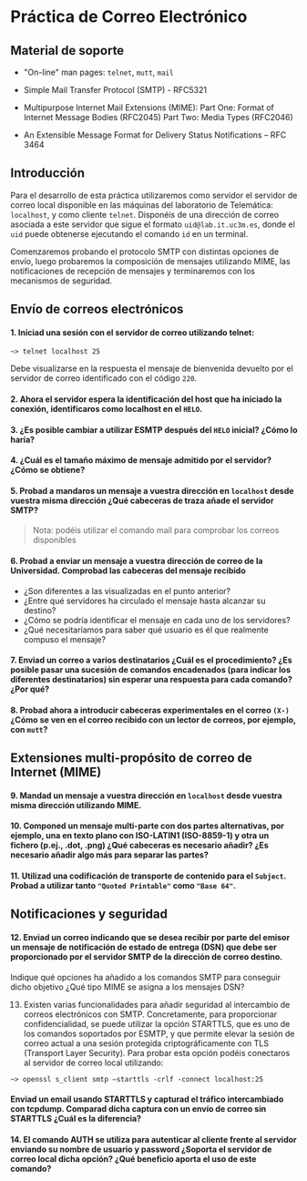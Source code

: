 # Práctica de Correo Electrónico

## Material de soporte

* "On-line" man pages: `telnet`,  `mutt`, `mail`

* Simple Mail Transfer Protocol (SMTP) - RFC5321

* Multipurpose Internet Mail Extensions (MIME):  Part One: Format of Internet Message Bodies (RFC2045)
                    						     Part Two: Media Types (RFC2046)

* An Extensible Message Format for Delivery Status Notifications – RFC 3464

## Introducción 
Para el desarrollo de esta práctica utilizaremos como servidor el servidor de correo local disponible en las máquinas del laboratorio de Telemática: `localhost`, 
y como cliente `telnet`. Disponéis de una dirección de correo asociada a este servidor que sigue el formato `uid@lab.it.uc3m.es`, donde el `uid` puede obtenerse
ejecutando el comando `id` en un terminal.

Comenzaremos probando el protocolo SMTP con distintas opciones de envío, luego probaremos la composición de mensajes utilizando MIME, las notificaciones de recepción de mensajes y terminaremos con los mecanismos de seguridad. 

## Envío de correos electrónicos

#### 1.	Iniciad una sesión con el servidor de correo utilizando telnet:
```
~> telnet localhost 25
```

Debe visualizarse en la respuesta el mensaje de bienvenida devuelto por el servidor de correo identificado con el código `220`.

#### 2.	Ahora el servidor espera la identificación del host que ha iniciado la conexión, identificaros como localhost en el `HELO`.

#### 3.	¿Es posible cambiar a utilizar ESMTP después del `HELO` inicial? ¿Cómo lo haría?

#### 4.	¿Cuál es el tamaño máximo de mensaje admitido por el servidor? ¿Cómo se obtiene?

#### 5.	Probad a mandaros un mensaje a vuestra dirección en `localhost` desde vuestra misma dirección  ¿Qué  cabeceras de traza añade el servidor SMTP?

> Nota: podéis utilizar el comando mail para comprobar los correos disponibles

#### 6.	Probad a enviar un mensaje a vuestra dirección de correo de la Universidad.  Comprobad las cabeceras del mensaje recibido 
*  ¿Son diferentes a las visualizadas en el punto anterior?
*  ¿Entre qué servidores ha circulado el mensaje hasta alcanzar su destino?
*  ¿Cómo se podría identificar el mensaje en cada uno de los servidores? 
*  ¿Qué necesitaríamos para saber qué usuario es él que realmente compuso el mensaje?
  
#### 7.	Enviad un correo a varios destinatarios ¿Cuál es el procedimiento? ¿Es posible pasar una sucesión de comandos encadenados (para indicar los diferentes destinatarios) sin esperar una respuesta para cada comando? ¿Por qué? 

#### 8.	Probad ahora a introducir cabeceras experimentales en el correo `(X-)` ¿Cómo se ven en el correo recibido con un lector de correos, por ejemplo, con `mutt`?

## Extensiones multi-propósito de correo de Internet (MIME)

#### 9.	Mandad un mensaje a vuestra dirección en `localhost` desde vuestra misma dirección utilizando MIME.

#### 10.	Componed un mensaje multi-parte con dos partes alternativas, por ejemplo, una en texto plano con ISO-LATIN1 (ISO-8859-1) y otra un fichero (p.ej., .dot, .png)  ¿Qué cabeceras es necesario añadir? ¿Es necesario añadir algo más para separar las partes?

#### 11.	Utilizad una codificación de transporte de contenido para el `Subject`. Probad a utilizar tanto `"Quoted Printable"` como `"Base 64"`.

## Notificaciones y seguridad

#### 12.	Enviad un correo indicando que se desea recibir por parte del emisor un mensaje de notificación de estado de entrega (DSN) que debe ser proporcionado por el servidor SMTP de la dirección de correo destino.
Indique qué opciones ha añadido a los comandos SMTP para conseguir dicho objetivo ¿Qué tipo MIME se asigna a los mensajes DSN?

13.	Existen varias funcionalidades para añadir seguridad al intercambio de correos electrónicos con SMTP. Concretamente, para proporcionar confidencialidad, se puede utilizar la opción STARTTLS, que es uno de los comandos soportados por ESMTP, y que permite elevar la sesión de correo actual a una sesión protegida criptográficamente con TLS (Transport Layer Security).
Para probar esta opción podéis conectaros al servidor de correo local utilizando:
```
~> openssl s_client smtp –starttls -crlf -connect localhost:25
```

#### Enviad un email usando STARTTLS y capturad el tráfico intercambiado con tcpdump. Comparad dicha captura con un envío de correo sin STARTTLS ¿Cuál es la diferencia? 

#### 14.	El comando AUTH se utiliza para autenticar al cliente frente al servidor enviando su nombre de usuario y password ¿Soporta el servidor de correo local dicha opción? ¿Qué beneficio aporta el uso de este comando?

